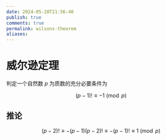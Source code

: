 ```yaml
---
date: 2024-05-28T21:56:40
publish: true
comments: true
permalink: wilsons-theorem
aliases:
---
```


# 威尔逊定理

判定一个自然数 $p$ 为质数的充分必要条件为

$$
(p-1)! \equiv -1 \pmod{p}
$$

## 推论

$$
(p-2)! \equiv -(p-1)(p-2)! \equiv -(p-1)! \equiv 1 \pmod{p}
$$
